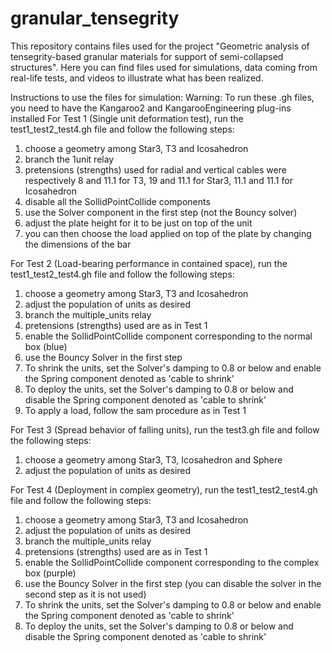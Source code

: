 # granular_tensegrity
This repository contains files used for the project "Geometric analysis of tensegrity-based granular
materials for support of semi-collapsed structures". Here you can find files used for simulations, data coming from real-life tests, and videos to illustrate what has been realized.

Instructions to use the files for simulation:
Warning: To run these .gh files, you need to have the Kangaroo2 and KangarooEngineering plug-ins installed
For Test 1 (Single unit deformation test), run the test1_test2_test4.gh file and follow the following steps:
  1. choose a geometry among Star3, T3 and Icosahedron
  2. branch the 1unit relay
  3. pretensions (strengths) used for radial and vertical cables were respectively 8 and 11.1 for T3, 19 and 11.1 for Star3, 11.1 and 11.1 for Icosahedron
  4. disable all the SollidPointCollide components
  5. use the Solver component in the first step (not the Bouncy solver)
  6. adjust the plate height for it to be just on top of the unit
  7. you can then choose the load applied on top of the plate by changing the dimensions of the bar

For Test 2 (Load-bearing performance in contained space), run the test1_test2_test4.gh file and follow the following steps:
  1. choose a geometry among Star3, T3 and Icosahedron
  2. adjust the population of units as desired
  3. branch the multiple_units relay
  4. pretensions (strengths) used are as in Test 1
  5. enable the SollidPointCollide component corresponding to the normal box (blue)
  6. use the Bouncy Solver in the first step
  7. To shrink the units, set the Solver's damping to 0.8 or below and enable the Spring component denoted as 'cable to shrink'
  8. To deploy the units, set the Solver's damping to 0.8 or below and disable the Spring component denoted as 'cable to shrink'
  9. To apply a load, follow the sam procedure as in Test 1

For Test 3 (Spread behavior of falling units), run the test3.gh file and follow the following steps:
  1. choose a geometry among Star3, T3, Icosahedron and Sphere
  2. adjust the population of units as desired

For Test 4 (Deployment in complex geometry), run the test1_test2_test4.gh file and follow the following steps:
  1. choose a geometry among Star3, T3 and Icosahedron
  2. adjust the population of units as desired
  3. branch the multiple_units relay
  4. pretensions (strengths) used are as in Test 1
  5. enable the SollidPointCollide component corresponding to the complex box (purple)
  6. use the Bouncy Solver in the first step (you can disable the solver in the second step as it is not used)
  7. To shrink the units, set the Solver's damping to 0.8 or below and enable the Spring component denoted as 'cable to shrink'
  8. To deploy the units, set the Solver's damping to 0.8 or below and disable the Spring component denoted as 'cable to shrink'
